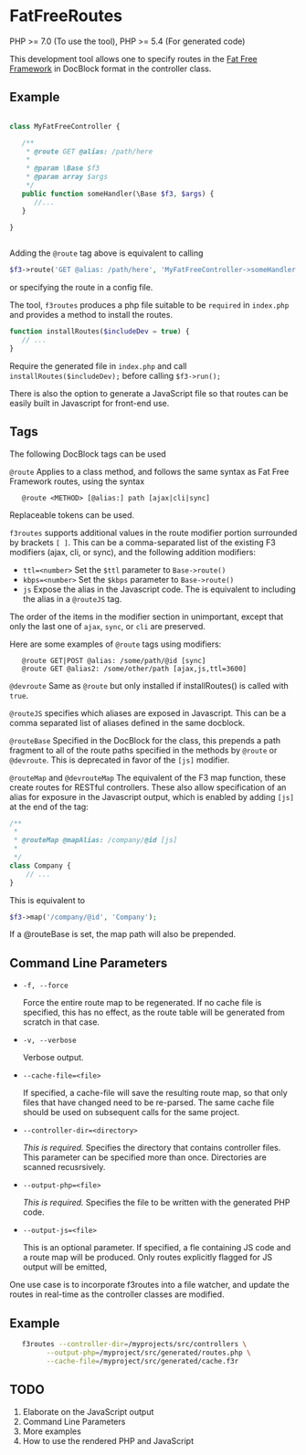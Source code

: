 FatFreeRoutes
=============

PHP >= 7.0 (To use the tool), 
PHP >= 5.4 (For generated code)

This development tool allows one to specify routes in the 
[Fat Free Framework](http://fatfreeframework.com) in DocBlock format in the 
controller class.

Example
--------

```php

class MyFatFreeController {

   /**
    * @route GET @alias: /path/here
    *
    * @param \Base $f3
    * @param array $args
    */
   public function someHandler(\Base $f3, $args) {
      //...
   }

}
 
```

Adding the `@route` tag above is equivalent to calling 
```php
$f3->route('GET @alias: /path/here', 'MyFatFreeController->someHandler');
```
or specifying the route in a config file.

The tool, `f3routes` produces a php file suitable to be `required` in `index.php` and
provides a method to install the routes.
```php
function installRoutes($includeDev = true) {
   // ...
}
```

Require the generated file in `index.php` and call `installRoutes($includeDev);` before calling `$f3->run();`

There is also the option to generate a JavaScript file so that routes can be easily built in 
Javascript for front-end use.


Tags
----
The following DocBlock tags can be used

`@route`
Applies to a class method, and follows the same syntax as Fat Free Framework routes, using
the syntax 
```
   @route <METHOD> [@alias:] path [ajax|cli|sync]
```
Replaceable tokens can be used.

`f3routes` supports additional values in the route modifier portion surrounded by brackets `[ ]`.
This can be a comma-separated list of the existing F3 modifiers (ajax, cli, or sync), and the
following addition modifiers:
* `ttl=<number>` Set the `$ttl` parameter to `Base->route()`
* `kbps=<number>` Set the `$kbps` parameter to `Base->route()`
* `js` Expose the alias in the Javascript code. The is equivalent to including the alias in a `@routeJS` tag.

The order of the items in the modifier section in unimportant, except that only the last
one of `ajax`, `sync`, or `cli` are preserved.

Here are some examples of `@route` tags using modifiers:

```
   @route GET|POST @alias: /some/path/@id [sync]
   @route GET @alias2: /some/other/path [ajax,js,ttl=3600]
```  

`@devroute` Same as `@route` but only installed if installRoutes() is called with `true`.

`@routeJS` specifies which aliases are exposed in Javascript. This can be a comma separated list of
aliases defined in the same docblock.

`@routeBase` Specified in the DocBlock for the class, this prepends a path fragment to all
of the route paths specified in the methods by `@route` or `@devroute`. This is deprecated in 
favor of the `[js]` modifier.

`@routeMap` and `@devrouteMap` The equivalent of the F3 map function, these create routes for
RESTful controllers. These also allow specification of an alias for exposure in the
Javascript output, which is enabled by adding `[js]` at the end of the tag:

```php
/**
 *
 * @routeMap @mapAlias: /company/@id [js]
 *
 */
class Company {
    // ...
}
```

This is equivalent to 
```php
$f3->map('/company/@id', 'Company');
```
If a @routeBase is set, the map path will also be prepended.


Command Line Parameters
-----------------------
* `-f, --force`

    Force the entire route map to be regenerated. If no cache file is specified,
    this has no effect, as the route table will be generated from scratch in that case.
    
* `-v, --verbose`

    Verbose output.
    
* `--cache-file=<file>`

    If specified, a cache-file will save the resulting route map, so that only 
    files that have changed need to be re-parsed. The same cache file should be 
    used on subsequent calls for the same project.
    
* `--controller-dir=<directory>`

    *This is required.* Specifies the directory that contains controller files. This
    parameter can be specified more than once. Directories are scanned recusrsively.
    
* `--output-php=<file>`

   *This is required.* Specifies the file to be written with the generated PHP code.
   
* `--output-js=<file>`

    This is an optional parameter. If specified, a fle containing JS code and a route map
    will be produced. Only routes explicitly flagged for JS output will be emitted,    


One use case is to incorporate f3routes into a file watcher, and update the routes in 
real-time as the controller classes are modified.

Example
-------
```bash
   f3routes --controller-dir=/myprojects/src/controllers \
         --output-php=/myproject/src/generated/routes.php \
         --cache-file=/myproject/src/generated/cache.f3r
```

TODO
----
1. Elaborate on the JavaScript output
2. Command Line Parameters
3. More examples
4. How to use the rendered PHP and JavaScript
